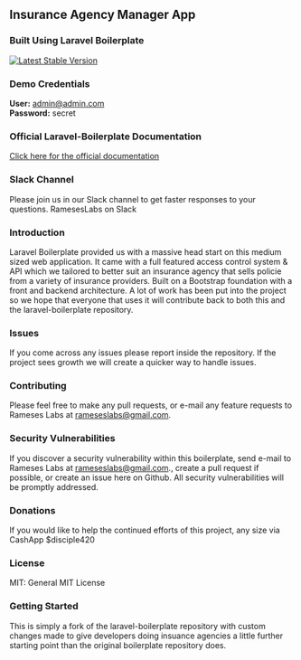 ## Insurance Agency Manager App

### Built Using Laravel Boilerplate 

[![Latest Stable Version](https://poser.pugx.org/rappasoft/laravel-boilerplate/v/stable)](https://packagist.org/packages/rappasoft/laravel-boilerplate)

### Demo Credentials

**User:** admin@admin.com  
**Password:** secret

### Official Laravel-Boilerplate Documentation

[Click here for the official documentation](http://laravel-boilerplate.com)

### Slack Channel

Please join us in our Slack channel to get faster responses to your questions. RamesesLabs on Slack

### Introduction

Laravel Boilerplate provided us with a massive head start on this medium sized web application. It came with a full featured access control system & API which we tailored to better suit an insurance agency that sells policie from a variety of insurance providers. Built on a Bootstrap foundation with a front and backend architecture. A lot of work has been put into the project so we hope that everyone that uses it will contribute back to both this and the laravel-boilerplate repository.

### Issues

If you come across any issues please report inside the repository. If the project sees growth we will create a quicker way to handle issues.

### Contributing

Please feel free to make any pull requests, or e-mail any feature requests to Rameses Labs at rameseslabs@gmail.com.

### Security Vulnerabilities

If you discover a security vulnerability within this boilerplate, send e-mail to Rameses Labs at rameseslabs@gmail.com., create a pull request if possible, or create an issue here on Github. All security vulnerabilities will be promptly addressed.

### Donations

If you would like to help the continued efforts of this project, any size via CashApp $disciple420

### License

MIT: General MIT License

### Getting Started
This is simply a fork of the laravel-boilerplate repository with custom changes made to give developers doing insuance agencies a little further starting point than the original boilerplate repository does. 
